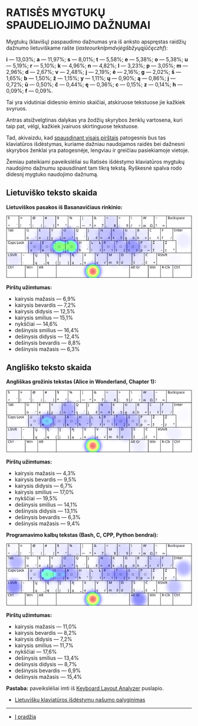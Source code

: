 
# RATISĖS MYGTUKŲ SPAUDELIOJIMO DAŽNUMAI

Mygtukų (klavišų) paspaudimo dažnumas yra iš anksto apspręstas raidžių dažnumo lietuviškame rašte (_iasteourknlpmdvjėgšbžyųąįūčęczhf_):

__i__ — 13,03%; __a__ — 11,97%; __s__ — 8,01%; __t__ — 5,58%; __e__ — 5,38%; __o__ — 5,38%; __u__ — 5,19%; __r__ — 5,10%; __k__ — 4,96%; __n__ — 4,82%; __l__ — 3,23%; __p__ — 3,05%; __m__ — 2,96%; __d__ — 2,67%; __v__ — 2,48%; __j__ — 2,19%; __ė__ — 2,16%; __g__ — 2,02%; __š__ — 1,65%; __b__ — 1,50%; __ž__ — 1,15%; __y__ — 1,11%; __ų__ — 0,90%; __ą__ — 0,86%; __į__ — 0,72%; __ū__ — 0,50%; __č__ — 0,44%; __ę__ — 0,36%; __c__ — 0,15%; __z__ — 0,14%; __h__ — 0,09%; __f__ — 0,09%.

Tai yra vidutiniai didesnio ėminio skaičiai, atskiruose tekstuose jie kažkiek svyruos.

Antras atsižvelgtinas dalykas yra žodžių skyrybos ženklų vartosena, kuri taip pat, vėlgi, kažkiek įvairuos skirtinguose tekstuose.

Tad, akivaizdu, kad [spausdinant visais pirštais](spausdinimo-visais-pirstais-tvarka.md) patogesnis bus tas klaviatūros išdėstymas, kuriame dažniau naudojamos raidės bei dažnesni skyrybos ženklai yra patogesnėje, lengviau ir greičiau pasiekiamoje vietoje.

Žemiau pateikiami paveikslėliai su Ratisės išdėstymo klaviatūros mygtukų naudojimo dažnumu spausdinant tam tikrą tekstą. Ryškesnė spalva rodo didesnį mygtuko naudojimo dažnumą.

## Lietuviško teksto skaida

__Lietuviškos pasakos iš Basanavičiaus rinkinio:__

![Mygtukų naudojimas Ratisės išdėstyme renkant lietuvišką tekstą](images/ratises-mygtuku-naudojimas.png)

__Pirštų užimtumas:__

+ kairysis mažasis — 6,9%
+ kairysis bevardis — 7,2%
+ kairysis didysis — 12,5%
+ kairysis smilius — 15,1%
+ nykščiai — 14,6%
+ dešinysis smilius — 16,4%
+ dešinysis didysis — 12,4%
+ dešinysis bevardis — 8,8%
+ dešinysis mažasis — 6,3%


## Angliško teksto skaida

__Angliškas grožinis tekstas (Alice in Wonderland, Chapter 1):__

![Mygtukų naudojimas Ratisės išdėstyme renkant anglišką tekstą](images/ratises-mygtuku-naudojimas-angliskas.png)

__Pirštų užimtumas:__

+ kairysis mažasis — 4,3%
+ kairysis bevardis — 9,5%
+ kairysis didysis — 6,7%
+ kairysis smilius — 17,0%
+ nykščiai — 19,5%
+ dešinysis smilius — 14,1%
+ dešinysis didysis — 13,1%
+ dešinysis bevardis — 6,3%
+ dešinysis mažasis — 9,4%


__Programavimo kalbų tekstas (Bash, C, CPP, Python bendrai):__

![Mygtukų naudojimas Ratisės išdėstyme renkant programavimo kalbų tekstą](images/ratises-mygtuku-naudojimas-programavimas.png)

__Pirštų užimtumas:__

+ kairysis mažasis — 11,0%
+ kairysis bevardis — 8,2%
+ kairysis didysis — 7,2%
+ kairysis smilius — 11,7%
+ nykščiai — 17,6%
+ dešinysis smilius — 13,4%
+ dešinysis didysis — 8,7%
+ dešinysis bevardis — 6,9%
+ dešinysis mažasis — 15,4%


__Pastaba:__ paveikslėliai imti iš [Keyboard Layout Analyzer](http://patorjk.com/keyboard-layout-analyzer/#/main) puslapio.

+ [Lietuviškų klaviatūros išdėstymų našumo palyginimas](lt-isdestymu-palyginimas.md)

-------------------------

+ [Į pradžią](../README.md)
